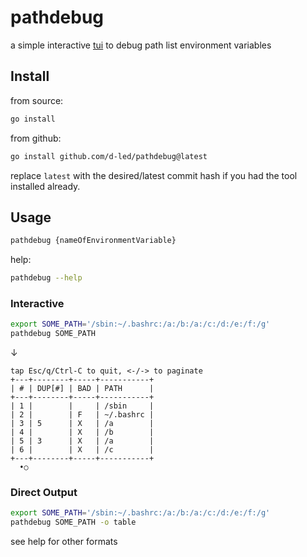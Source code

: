 # pathdebug

a simple interactive [tui](https://en.wikipedia.org/wiki/Text-based_user_interface) to debug path list environment variables

## Install

from source:

```bash
go install
```

from github:

```bash
go install github.com/d-led/pathdebug@latest
```

replace `latest` with the desired/latest commit hash if you had the tool installed already.

## Usage

```bash
pathdebug {nameOfEnvironmentVariable}
```

help:

```bash
pathdebug --help
```

### Interactive

```bash
export SOME_PATH='/sbin:~/.bashrc:/a:/b:/a:/c:/d:/e:/f:/g'
pathdebug SOME_PATH
```

&darr;

```text
tap Esc/q/Ctrl-C to quit, <-/-> to paginate
+---+--------+-----+-----------+
| # | DUP[#] | BAD | PATH      |
+---+--------+-----+-----------+
| 1 |        |     | /sbin     |
| 2 |        | F   | ~/.bashrc |
| 3 | 5      | X   | /a        |
| 4 |        | X   | /b        |
| 5 | 3      | X   | /a        |
| 6 |        | X   | /c        |
+---+--------+-----+-----------+
  •○
```

### Direct Output

```bash
export SOME_PATH='/sbin:~/.bashrc:/a:/b:/a:/c:/d:/e:/f:/g'
pathdebug SOME_PATH -o table
```

see help for other formats
